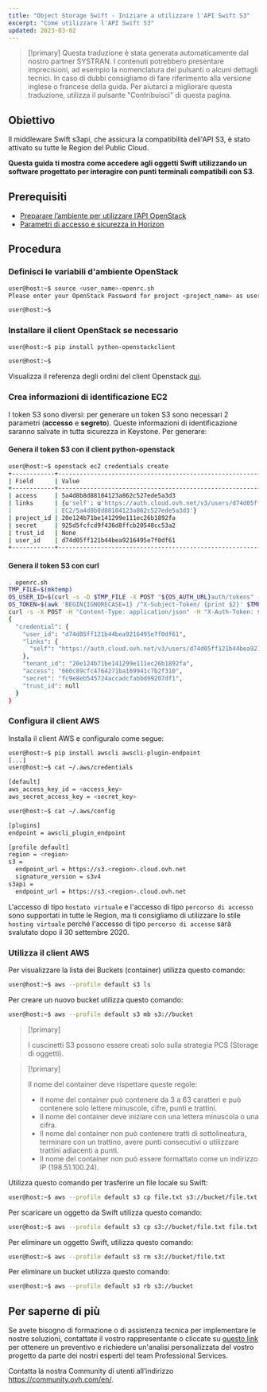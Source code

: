 ```yaml
---
title: "Object Storage Swift - Iniziare a utilizzare l'API Swift S3"
excerpt: "Come utilizzare l'API Swift S3"
updated: 2023-03-02
---
```


> [!primary]
> Questa traduzione è stata generata automaticamente dal nostro partner SYSTRAN. I contenuti potrebbero presentare imprecisioni, ad esempio la nomenclatura dei pulsanti o alcuni dettagli tecnici. In caso di dubbi consigliamo di fare riferimento alla versione inglese o francese della guida. Per aiutarci a migliorare questa traduzione, utilizza il pulsante "Contribuisci" di questa pagina.
>


## Obiettivo

Il middleware Swift s3api, che assicura la compatibilità dell'API S3, è stato attivato su tutte le Region del Public Cloud.

**Questa guida ti mostra come accedere agli oggetti Swift utilizzando un software progettato per interagire con punti terminali compatibili con S3.**

## Prerequisiti

- [Preparare l’ambiente per utilizzare l’API OpenStack](/pages/public_cloud/compute/prepare_the_environment_for_using_the_openstack_api)
- [Parametri di accesso e sicurezza in Horizon](/pages/public_cloud/compute/access_and_security_in_horizon)

## Procedura

### Definisci le variabili d'ambiente OpenStack

```bash
user@host:~$ source <user_name>-openrc.sh
Please enter your OpenStack Password for project <project_name> as user <user_name>:

user@host:~$
```

### Installare il client OpenStack se necessario

```bash
user@host:~$ pip install python-openstackclient

user@host:~$
```

Visualizza il referenza degli ordini del client Openstack [qui](https://docs.openstack.org/python-openstackclient/latest/).

### Crea informazioni di identificazione EC2

I token S3 sono diversi: per generare un token S3 sono necessari 2 parametri (**accesso** e **segreto**).
Queste informazioni di identificazione saranno salvate in tutta sicurezza in Keystone. Per generare:

#### Genera il token S3 con il client python-openstack

```bash
user@host:~$ openstack ec2 credentials create
+------------+----------------------------------------------------------------------------------------------------------------------------+
| Field      | Value                                                                                                                      |
+------------+----------------------------------------------------------------------------------------------------------------------------+
| access     | 5a4d8b8d88104123a862c527ede5a3d3                                                                                           |
| links      | {u'self': u'https://auth.cloud.ovh.net/v3/users/d74d05ff121b44bea9216495e7f0df61/credentials/OS-                     |
|            | EC2/5a4d8b8d88104123a862c527ede5a3d3'}                                                                                     |
| project_id | 20e124b71be141299e111ec26b1892fa                                                                                           |
| secret     | 925d5fcfcd9f436d8ffcb20548cc53a2                                                                                           |
| trust_id   | None                                                                                                                       |
| user_id    | d74d05ff121b44bea9216495e7f0df61                                                                                           |
+------------+----------------------------------------------------------------------------------------------------------------------------+
```

#### Genera il token S3 con curl

```bash
. openrc.sh
TMP_FILE=$(mktemp)
OS_USER_ID=$(curl -s -D $TMP_FILE -X POST "${OS_AUTH_URL}auth/tokens" -H "Content-Type: application/json" -d '{"auth":{"identity":{"methods":["password"],"password":{"user":{"name":"'$OS_USERNAME'","domain":{"id":"default"},"password":"'$OS_PASSWORD'"}}},"scope":{"project":{ "id":"'$OS_TENANT_ID'","domain":{"id":"default"}}}}}' | jq -r '.["token"]["user"]["id"]')
OS_TOKEN=$(awk 'BEGIN{IGNORECASE=1} /^X-Subject-Token/ {print $2}' $TMP_FILE |  tr -d "\r")
curl -s -X POST -H "Content-Type: application/json" -H "X-Auth-Token: $OS_TOKEN" -d '{"tenant_id": "'$OS_TENANT_ID'"}' "${OS_AUTH_URL}users/${OS_USER_ID}/credentials/OS-EC2" | jq .
{
  "credential": {
    "user_id": "d74d05ff121b44bea9216495e7f0df61",
    "links": {
      "self": "https://auth.cloud.ovh.net/v3/users/d74d05ff121b44bea9216495e7f0df61/credentials/OS-EC2/660c89cfc4764271ba169941c7b2f310"
    },
    "tenant_id": "20e124b71be141299e111ec26b1892fa",
    "access": "660c89cfc4764271ba169941c7b2f310",
    "secret": "fc9e8eb545724accadcfabbd99207df1",
    "trust_id": null
  }
}
```

### Configura il client AWS

Installa il client AWS e configuralo come segue:

```bash
user@host:~$ pip install awscli awscli-plugin-endpoint
[...]
user@host:~$ cat ~/.aws/credentials

[default]
aws_access_key_id = <access_key>
aws_secret_access_key = <secret_key>

user@host:~$ cat ~/.aws/config

[plugins]
endpoint = awscli_plugin_endpoint

[profile default]
region = <region>
s3 =
  endpoint_url = https://s3.<region>.cloud.ovh.net
  signature_version = s3v4
s3api =
  endpoint_url = https://s3.<region>.cloud.ovh.net
```

L'accesso di tipo `hostato virtuale` e l'accesso di tipo `percorso di accesso` sono supportati in tutte le Region, ma ti consigliamo di utilizzare lo stile `hosting virtuale` perché l'accesso di tipo `percorso di accesso` sarà svalutato dopo il 30 settembre 2020.

### Utilizza il client AWS

Per visualizzare la lista dei Buckets (container) utilizza questo comando:

```bash
user@host:~$ aws --profile default s3 ls
```

Per creare un nuovo bucket utilizza questo comando:

```bash
user@host:~$ aws --profile default s3 mb s3://bucket
```

> [!primary]
>
> I cuscinetti S3 possono essere creati solo sulla strategia PCS (Storage di oggetti).
>

> [!primary]
>
> Il nome del container deve rispettare queste regole:
>  
> - Il nome del container può contenere da 3 a 63 caratteri e può contenere solo lettere minuscole, cifre, punti e trattini.  
> - Il nome del container deve iniziare con una lettera minuscola o una cifra.  
> - Il nome del container non può contenere tratti di sottolineatura, terminare con un trattino, avere punti consecutivi o utilizzare trattini adiacenti a punti.  
> - Il nome del container non può essere formattato come un indirizzo IP (198.51.100.24).  
>

Utilizza questo comando per trasferire un file locale su Swift:

```bash
user@host:~$ aws --profile default s3 cp file.txt s3://bucket/file.txt
```

Per scaricare un oggetto da Swift utilizza questo comando:

```bash
user@host:~$ aws --profile default s3 cp s3://bucket/file.txt file.txt
```

Per eliminare un oggetto Swift, utilizza questo comando:

```bash
user@host:~$ aws --profile default s3 rm s3://bucket/file.txt
```

Per eliminare un bucket utilizza questo comando:

```bash
user@host:~$ aws --profile default s3 rb s3://bucket
```

## Per saperne di più

Se avete bisogno di formazione o di assistenza tecnica per implementare le nostre soluzioni, contattate il vostro rappresentante o cliccate su [questo link](https://www.ovhcloud.com/it/professional-services/) per ottenere un preventivo e richiedere un'analisi personalizzata del vostro progetto da parte dei nostri esperti del team Professional Services.

Contatta la nostra Community di utenti all’indirizzo <https://community.ovh.com/en/>.
